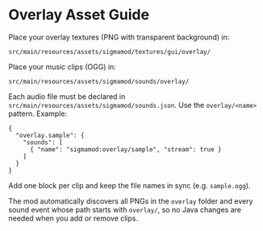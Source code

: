 # Overlay Asset Guide

Place your overlay textures (PNG with transparent background) in:

```
src/main/resources/assets/sigmamod/textures/gui/overlay/
```

Place your music clips (OGG) in:

```
src/main/resources/assets/sigmamod/sounds/overlay/
```

Each audio file must be declared in `src/main/resources/assets/sigmamod/sounds.json`. Use the `overlay/<name>` pattern. Example:

```
{
  "overlay.sample": {
    "sounds": [
      { "name": "sigmamod:overlay/sample", "stream": true }
    ]
  }
}
```

Add one block per clip and keep the file names in sync (e.g. `sample.ogg`).

The mod automatically discovers all PNGs in the `overlay` folder and every sound event whose path starts with `overlay/`, so no Java changes are needed when you add or remove clips.
